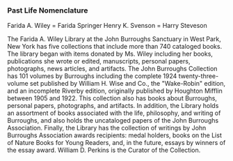 ### Past Life Nomenclature
Farida A. Wiley = Farida Springer
Henry K. Svenson = Harry Steveson

The Farida A. Wiley Library at the John Burroughs Sanctuary in West Park, New York has five collections that include more than 740 cataloged books. The library began with items donated by Ms. Wiley including her books, publications she wrote or edited, manuscripts, personal papers, photographs, news articles, and artifacts. The John Burroughs Collection has 101 volumes by Burroughs including the complete 1924 twenty-three-volume set published by William H. Wise and Co., the "Wake-Robin" edition, and an incomplete Riverby edition, originally published by Houghton Mifflin between 1905 and 1922. This collection also has books about Burroughs, personal papers, photographs, and artifacts. In addition, the Library holds an assortment of books associated with the life, philosophy, and writing of Burroughs, and also holds the uncataloged papers of the John Burroughs Association. Finally, the Library has the collection of writings by John Burroughs Association awards recipients: medal holders, books on the List of Nature Books for Young Readers, and, in the future, essays by winners of the essay award. William D. Perkins is the Curator of the Collection.

